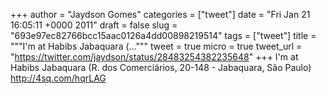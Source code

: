 
+++
author = "Jaydson Gomes"
categories = ["tweet"]
date = "Fri Jan 21 16:05:11 +0000 2011"
draft = false
slug = "693e97ec82766bcc15aac0126a4dd00898219514"
tags = ["tweet"]
title = """I'm at Habibs Jabaquara (..."""
tweet = true
micro = true
tweet_url = "https://twitter.com/jaydson/status/28483254382235648"
+++
I'm at Habibs Jabaquara (R. dos Comerciários, 20-148 - Jabaquara, São Paulo) http://4sq.com/hqrLAG

